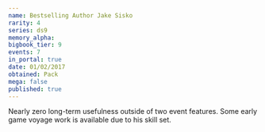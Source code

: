 ```yaml
---
name: Bestselling Author Jake Sisko
rarity: 4
series: ds9
memory_alpha:
bigbook_tier: 9
events: 7
in_portal: true
date: 01/02/2017
obtained: Pack
mega: false
published: true
---
```


Nearly zero long-term usefulness outside of two event features. Some early game voyage work is available due to his skill set.

